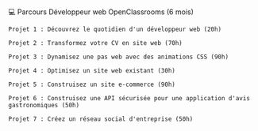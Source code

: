 💻 Parcours Développeur web OpenClassrooms (6 mois)

	Projet 1 : Découvrez le quotidien d'un développeur web (20h)

	Projet 2 : Transformez votre CV en site web (70h)

	Projet 3 : Dynamisez une pas web avec des animations CSS (90h)

	Projet 4 : Optimisez un site web existant (30h)

	Projet 5 : Construisez un site e-commerce (90h)

	Projet 6 : Construisez une API sécurisée pour une application d'avis gastronomiques (50h)

	Projet 7 : Créez un réseau social d'entreprise (50h)
